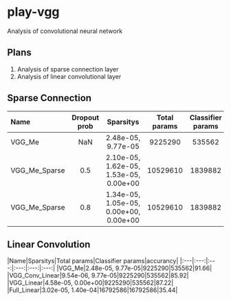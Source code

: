# play-vgg
Analysis of convolutional neural network

## Plans

1. Analysis of sparse connection layer
1. Analysis of linear convolutional layer

## Sparse Connection

|Name|Dropout prob|Sparsitys|Total params|Classifier params|accurancy|
|:---|:---:|:---:|:---:|:---:|:---:|
|VGG_Me|NaN|2.48e-05, 9.77e-05|9225290|535562|91.66|
|VGG_Me_Sparse|0.5|2.10e-05, 1.62e-05, 1.53e-05, 0.00e+00|10529610|1839882|91.16|
|VGG_Me_Sparse|0.8|1.34e-05, 1.05e-05, 0.00e+00, 0.00e+00|10529610|1839882|90.92|


## Linear Convolution

|Name|Sparsitys|Total params|Classifier params|accurancy|
|:---|:---:|:---:|:---:|:---:|:---:|
|VGG_Me|2.48e-05, 9.77e-05|9225290|535562|91.66|
|VGG_Conv_Linear|9.54e-06, 9.77e-05|9225290|535562|85.92|
|VGG_Linear|4.58e-05, 0.00e+00|9225290|535562|87.22|
|Full_Linear|3.02e-05, 1.40e-04|16792586|16792586|35.44|

